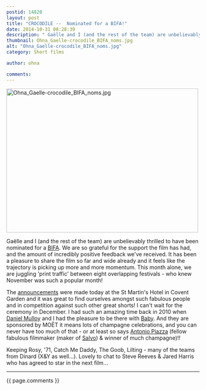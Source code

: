 ```yaml
---
postid: 14820
layout: post
title: "CROCODILE --  Nominated for a BIFA!"
date: 2014-10-31 08:28:39
description: " Gaëlle and I (and the rest of the team) are unbelievably thrilled to have been nominated for a BIFA. We are so grateful for the support the film has had, and the amount of incredibly positive feedback we&#8217;ve received&#8230;."
thumbnail: Ohna_Gaelle-crocodile_BIFA_noms.jpg
alt: "Ohna_Gaelle-crocodile_BIFA_noms.jpg"
category: Short films

author: ohna

comments:
---
```


<p><a href="{{ site.baseurl }}/assets_c/2014/11/Ohna_Gaelle-crocodile_BIFA_noms-1093.html" onclick="window.open('{{ site.baseurl }}/assets_c/2014/11/Ohna_Gaelle-crocodile_BIFA_noms-1093.html','popup','width=640,height=480,scrollbars=no,resizable=no,toolbar=no,directories=no,location=no,menubar=no,status=no,left=0,top=0'); return false"><img src="{{ site.baseurl }}/assets_c/2014/11/Ohna_Gaelle-crocodile_BIFA_noms-thumb-500x375-1093.jpg" width="500" height="375" alt="Ohna_Gaelle-crocodile_BIFA_noms.jpg" class="mt-image-none" style="" /></a></p>

<p>Gaëlle and I (and the rest of the team) are unbelievably thrilled to have been nominated for a <a href="http://www.bifa.org.uk/"><span class="caps">BIFA</span></a>. We are so grateful for the support the film has had, and the amount of incredibly positive feedback we've received. It has been a pleasure to share the film so far and wide already and it feels like the trajectory is picking up more and more momentum. This month alone, we are juggling 'print traffic' between eight overlapping festivals - who knew November was such a popular month!</p>

<p>The <a href="http://www.bifa.org.uk/releases/british-independent-film-awards-nominations-2014">announcements</a> were made today at the St Martin's Hotel in Covent Garden and it was great to find ourselves amongst such fabulous people and in competition against such other great shorts! I can't wait for the ceremony in December. I had such an amazing time back in 2010 when <a href="http://www.danielmulloy.com/">Daniel Mulloy</a> and I had the pleasure to be there with <a href="https://www.youtube.com/watch?v=QPR_476nnGQ">Baby</a>. And they are sponsored by MOËT it means lots of champagne celebrations, and you can never have too much of that - or at least so says <a href="https://www.ica.org.uk/blog/salvo-interview-fabio-grassadonia-antonio-piazza">Antonio Piazza</a> (fellow fabulous filmmaker (maker of <a href="https://www.youtube.com/watch?v=2hFutsiH1pQ">Salvo</a>) &amp; winner of much champagne)!!</p>

<p>Keeping Rosy, '71, Catch Me Daddy, The Goob, Lilting - many of the teams from Dinard (X&amp;Y as well...). Lovely to chat to Steve Reeves &amp; Jared Harris who has agreed to star in the next film... </p>

<hr>

{{ page.comments }}


